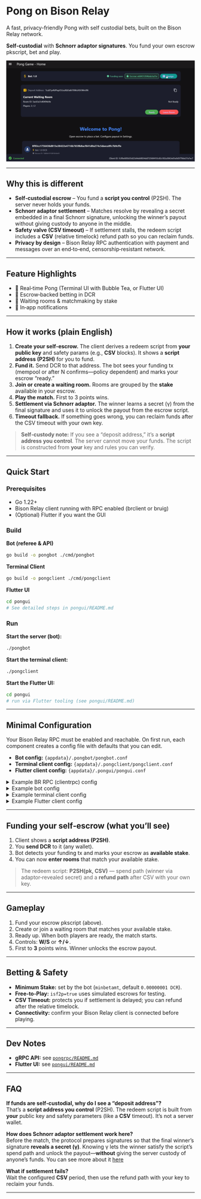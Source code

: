# Pong on Bison Relay

A fast, privacy-friendly Pong with self custodial bets, built on the Bison Relay network.

**Self‑custodial** with **Schnorr adaptor signatures**. You fund your own escrow pkscript, bet and play.

![Game screenshot](images/pongui.png)

---

## Why this is different

- **Self‑custodial escrow** – You fund a **script you control** (P2SH). The server never holds your funds.
- **Schnorr adaptor settlement** – Matches resolve by revealing a secret embedded in a final Schnorr signature, unlocking the winner’s payout without giving custody to anyone in the middle.
- **Safety valve (CSV timeout)** – If settlement stalls, the redeem script includes a **CSV** (relative timelock) refund path so you can reclaim funds.
- **Privacy by design** – Bison Relay RPC authentication with payment and messages over an end‑to‑end, censorship‑resistant network.

---

## Feature Highlights

- 🏓 Real‑time Pong (Terminal UI with Bubble Tea, or Flutter UI)
- 💸 Escrow‑backed betting in DCR
- 🎯 Waiting rooms & matchmaking by stake
- 🔔 In‑app notifications

---

## How it works (plain English)

1. **Create your self‑escrow.** The client derives a redeem script from **your public key** and safety params (e.g., **CSV** blocks). It shows a **script address (P2SH)** for you to fund.
2. **Fund it.** Send DCR to that address. The bot sees your funding tx (mempool or after N confirms—policy dependent) and marks your escrow “ready.”
3. **Join or create a waiting room.** Rooms are grouped by the **stake** available in your escrow.
4. **Play the match.** First to 3 points wins.
5. **Settlement via Schnorr adaptor.** The winner learns a secret (γ) from the final signature and uses it to unlock the payout from the escrow script.
6. **Timeout fallback.** If something goes wrong, you can reclaim funds after the CSV timeout with your own key.

> **Self‑custody note:** If you see a “deposit address,” it’s a **script address you control**. The server cannot move your funds. The script is constructed from **your** key and rules you can verify.

---

## Quick Start

### Prerequisites
- Go 1.22+
- Bison Relay client running with RPC enabled (brclient or bruig)
- (Optional) Flutter if you want the GUI

### Build

**Bot (referee & API)**
```bash
go build -o pongbot ./cmd/pongbot
```

**Terminal Client**
```bash
go build -o pongclient ./cmd/pongclient
```

**Flutter UI**
```bash
cd pongui
# See detailed steps in pongui/README.md
```

### Run

**Start the server (bot):**
```bash
./pongbot
```

**Start the terminal client:**
```bash
./pongclient
```

**Start the Flutter UI:**
```bash
cd pongui
# run via Flutter tooling (see pongui/README.md)
```

---

## Minimal Configuration

Your Bison Relay RPC must be enabled and reachable. On first run, each component creates a config file with defaults that you can edit.

- **Bot config:** `{appdata}/.pongbot/pongbot.conf`  
- **Terminal client config:** `{appdata}/.pongclient/pongclient.conf`  
- **Flutter client config:** `{appdata}/.pongui/pongui.conf`

<details>
  <summary>Example BR RPC (clientrpc) config</summary>

```ini
[clientrpc]
jsonrpclisten = 127.0.0.1:7676
rpccertpath = /home/{user}/.brclient/rpc.cert
rpckeypath = /home/{user}/.brclient/rpc.key
rpcuser = your_user
rpcpass = your_pass
rpcauthmode = basic
rpcclientcapath = /home/{user}/.brclient/rpc-ca.cert
rpcissueclientcert = 1
```
</details>

<details>
  <summary>Example bot config</summary>

```ini
datadir=/home/{user}/.pongbot
isf2p=false
minbetamt=0.00000001
rpcurl=wss://127.0.0.1:7676/ws
grpchost=localhost
grpcport=50051
httpport=8888
servercertpath=/home/{user}/.brclient/rpc.cert
clientcertpath=/home/{user}/.brclient/rpc-client.cert
clientkeypath=/home/{user}/.brclient/rpc-client.key
rpcuser=your_user
rpcpass=your_pass
debug=debug
```
</details>

<details>
  <summary>Example terminal client config</summary>

```ini
serveraddr=localhost:50051
rpcurl=wss://127.0.0.1:7676/ws
servercertpath=/home/{user}/.brclient/rpc.cert
clientcertpath=/home/{user}/.brclient/rpc-client.cert
clientkeypath=/home/{user}/.brclient/rpc-client.key
grpcservercert=/home/{user}/server.cert
rpcuser=your_user
rpcpass=your_pass
```
</details>

<details>
  <summary>Example Flutter client config</summary>

```ini
serveraddr={server_ip_or_localhost}:50051
rpcurl=wss://127.0.0.1:7676/ws
servercertpath=/home/{user}/.brclient/rpc.cert
clientcertpath=/home/{user}/.brclient/rpc-client.cert
clientkeypath=/home/{user}/.brclient/rpc-client.key
grpcservercert=/home/{user}/server.cert
rpcuser=your_user
rpcpass=your_pass
```
</details>

---

## Funding your self‑escrow (what you’ll see)

1. Client shows a **script address (P2SH)**.  
2. You **send DCR** to it (any wallet).  
3. Bot detects your funding tx and marks your escrow as **available stake**.  
4. You can now **enter rooms** that match your available stake.

> The redeem script: **P2SH(pk, CSV)** — spend path (winner via adaptor‑revealed secret) and a **refund path** after CSV with your own key.

---

## Gameplay

1. Fund your escrow pkscript (above).
2. Create or join a waiting room that matches your available stake.
3. Ready up. When both players are ready, the match starts.
4. Controls: **W/S** or **↑/↓**.
5. First to **3** points wins. Winner unlocks the escrow payout.

---

## Betting & Safety

- **Minimum Stake:** set by the bot (`minbetamt`, default `0.00000001 DCR`).  
- **Free‑to‑Play:** `isf2p=true` uses simulated escrows for testing.  
- **CSV Timeout:** protects you if settlement is delayed; you can refund after the relative timelock.  
- **Connectivity:** confirm your Bison Relay client is connected before playing.

---

## Dev Notes

- **gRPC API:** see [`pongrpc/README.md`](pongrpc/README.md)  
- **Flutter UI:** see [`pongui/README.md`](pongui/README.md)

---

## FAQ

**If funds are self‑custodial, why do I see a “deposit address”?**  
That’s a **script address you control** (P2SH). The redeem script is built from **your** public key and safety parameters (like a **CSV** timeout). It’s not a server wallet.

**How does Schnorr adaptor settlement work here?**  
Before the match, the protocol prepares signatures so that the final winner’s signature **reveals a secret (γ)**. Knowing γ lets the winner satisfy the script’s spend path and unlock the payout—**without** giving the server custody of anyone’s funds.
You can see more about it [here](https://victorduarte.site/blog/schnorr/)

**What if settlement fails?**  
Wait the configured **CSV** period, then use the refund path with your key to reclaim your funds.

---
